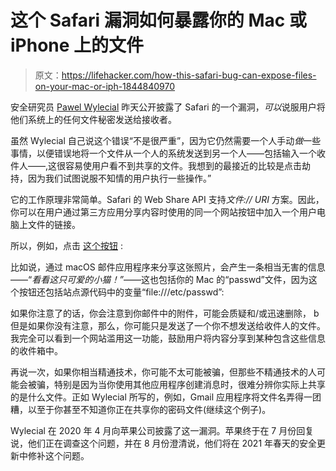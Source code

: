 # 这个 Safari 漏洞如何暴露你的 Mac 或 iPhone 上的文件

> 原文：<https://lifehacker.com/how-this-safari-bug-can-expose-files-on-your-mac-or-iph-1844840970>

安全研究员 [Pawel Wylecial](https://blog.redteam.pl/2020/08/stealing-local-files-using-safari-web.html) 昨天公开披露了 Safari 的一个漏洞，*可以*说服用户将他们系统上的任何文件秘密发送给接收者。



虽然 Wylecial 自己说这个错误“不是很严重”，因为它仍然需要一个人手动*做*一些事情，以便错误地将一个文件从一个人的系统发送到另一个人——包括输入一个收件人——,这很容易使用户看不到共享的文件。我想到的最接近的比较是点击劫持，因为我们试图说服不知情的用户执行一些操作。”

它的工作原理非常简单。Safari 的 Web Share API 支持*文件:// URI* 方案。因此，你可以在用户通过第三方应用分享内容时使用的同一个网站按钮中加入一个用户电脑上文件的链接。

所以，例如，点击 [这个按钮](https://overflow.pl/webshare/poc1.html) :

比如说，通过 macOS 邮件应用程序来分享这张照片，会产生一条相当无害的信息——“*看看这只可爱的小猫！”*——这也包括你的 Mac 的“passwd”文件，因为这个按钮还包括站点源代码中的变量“file:///etc/passwd”:

如果你注意了的话，你会注意到你邮件中的附件，可能会质疑和/或迅速删除， b 但是如果你没有注意，那么，你可能只是发送了一个你不想发送给收件人的文件。我完全可以看到一个网站滥用这一功能，鼓励用户将内容分享到某种包含这些信息的收件箱中。

再说一次，如果你相当精通技术，你可能不太可能被骗，但那些不精通技术的人可能会被骗，特别是因为当你使用其他应用程序创建消息时，很难分辨你实际上共享的是什么文件。正如 Wylecial 所写的，例如，Gmail 应用程序将文件名弄得一团糟，以至于你甚至不知道你正在共享你的密码文件(继续这个例子)。

Wylecial 在 2020 年 4 月向苹果公司披露了这一漏洞。苹果终于在 7 月份回复说，他们正在调查这个问题，并在 8 月份澄清说，他们将在 2021 年春天的安全更新中修补这个问题。